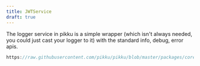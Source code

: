 ```yaml
---
title: JWTService
draft: true
---
```


The logger service in pikku is a simple wrapper (which isn't always needed, you could just cast your logger to it) with the standard info, debug, error apis.

```typescript reference title="jwt-service.ts"
https://raw.githubusercontent.com/pikku/pikku/blob/master/packages/core/src/services/jwt-service.ts
```